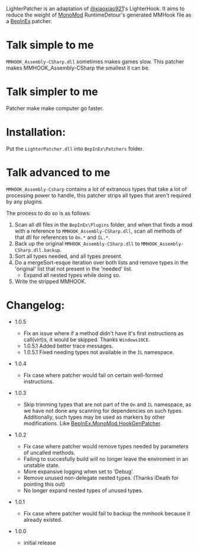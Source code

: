 LighterPatcher is an adaptation of [@xiaoxiao921](https://github.com/xiaoxiao921)'s LighterHook. 
It aims to reduce the weight of [MonoMod](https://github.com/MonoMod/MonoMod) RuntimeDetour's generated MMHook file as a [BepInEx](https://github.com/BepInEx) patcher.

# Talk simple to me
`MMHOOK_Assembly-CSharp.dll` sometimes makes games slow. This patcher makes MMHOOK_Assembly-CSharp the smallest it can be.

# Talk simpler to me
Patcher make make computer go faster.

# Installation: 
Put the `LighterPatcher.dll` into `BepInEx\Patchers` folder.

# Talk advanced to me
`MMHOOK_Assembly-Csharp` contains a lot of extranous types that take a lot of processing power to handle, this patcher strips all types that aren't required by any plugins.

The process to do so is as follows:

1. Scan all dll files in the `BepInEx\Plugins` folder, and when that finds a mod with a reference to `MMHOOK_Assembly-CSharp.dll`, scan all methods of that dll for references to `On.*` and `IL.*`.
2. Back up the original `MMHOOK_Assembly-CSharp.dll` to `MMHOOK_Assembly-CSharp.dll.backup`.
3. Sort all types needed, and all types present. 
4. Do a mergeSort-esque iteration over both lists and remove types in the 'original' list that not present in the 'needed' list.
    * Expand all nested types while doing so.
5. Write the stripped MMHOOK.

# Changelog:
* 1.0.5
    * Fix an issue where if a method didn't have it's first instructions as call(virt)s, it would be skipped. Thanks `Windows10CE`.
    * 1.0.5.1 Added better trace messages.
    * 1.0.5.1 Fixed needing types not available in the `IL` namespace.
* 1.0.4 
    * Fix case where patcher would fail on certain well-formed instructions.
* 1.0.3
    * Skip trimming types that are not part of the `On` and `IL` namespace, as we have not done any scanning for dependencies on such types. Additionally, such types may be used as markers by other modifications. Like [BepInEx.MonoMod.HookGenPatcher](https://github.com/harbingerofme/Bepinex.Monomod.HookGenPatcher).
* 1.0.2
    * Fix case where patcher would remove types needed by parameters of uncalled methods.
    * Failing to succesfully build will no longer leave the enviroment in an unstable state.
    * More expansive logging when set to 'Debug'.
    * Remove unused non-delegate nested types. (Thanks iDeath for pointing this out)
    * No longer expand nested types of unused types.

* 1.0.1
    * Fix case where patcher would fail to backup the mmhook because it already existed.

* 1.0.0
    * initial release